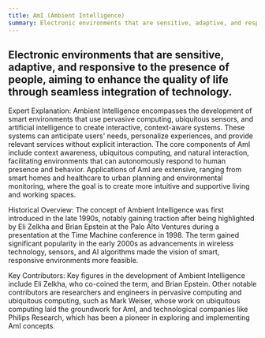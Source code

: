 ```yaml
---
title: AmI (Ambient Intelligence)
summary: Electronic environments that are sensitive, adaptive, and responsive to the presence of people, aiming to enhance the quality of life through seamless integration of technology.
---
```

## Electronic environments that are sensitive, adaptive, and responsive to the presence of people, aiming to enhance the quality of life through seamless integration of technology.

Expert Explanation: Ambient Intelligence encompasses the development of smart environments that use pervasive computing, ubiquitous sensors, and artificial intelligence to create interactive, context-aware systems. These systems can anticipate users' needs, personalize experiences, and provide relevant services without explicit interaction. The core components of AmI include context awareness, ubiquitous computing, and natural interaction, facilitating environments that can autonomously respond to human presence and behavior. Applications of AmI are extensive, ranging from smart homes and healthcare to urban planning and environmental monitoring, where the goal is to create more intuitive and supportive living and working spaces.

Historical Overview: The concept of Ambient Intelligence was first introduced in the late 1990s, notably gaining traction after being highlighted by Eli Zelkha and Brian Epstein at the Palo Alto Ventures during a presentation at the Time Machine conference in 1998. The term gained significant popularity in the early 2000s as advancements in wireless technology, sensors, and AI algorithms made the vision of smart, responsive environments more feasible.

Key Contributors: Key figures in the development of Ambient Intelligence include Eli Zelkha, who co-coined the term, and Brian Epstein. Other notable contributors are researchers and engineers in pervasive computing and ubiquitous computing, such as Mark Weiser, whose work on ubiquitous computing laid the groundwork for AmI, and technological companies like Philips Research, which has been a pioneer in exploring and implementing AmI concepts.